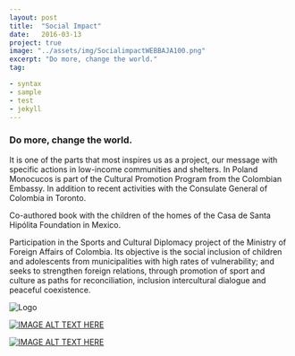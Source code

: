```yaml
---
layout: post
title:  "Social Impact"
date:   2016-03-13
project: true
image: "../assets/img/SocialimpactWEBBAJA100.png"
excerpt: "Do more, change the world."
tag:

- syntax
- sample
- test
- jekyll
---
```


### Do more, change the world. 
It is one of the parts that most inspires us as a project, our message with specific actions in low-income communities and shelters.
In Poland Monocucos is part of the Cultural Promotion Program from the Colombian Embassy. In addition to recent activities with the Consulate General of Colombia in Toronto.

Co-authored book with the children of the homes of the Casa de Santa Hipólita Foundation in Mexico.

Participation in the Sports and Cultural Diplomacy project of the Ministry of Foreign Affairs of Colombia.
Its objective is the social inclusion of children and adolescents from municipalities with high rates of vulnerability; and seeks to strengthen foreign relations, through promotion of sport and culture as paths for reconciliation, inclusion intercultural dialogue and peaceful coexistence.

![Logo](../assets/img/socialimp.png)

[![IMAGE ALT TEXT HERE](https://img.youtube.com/vi/aZwHni_mAnk/0.jpg)](https://www.youtube.com/watch?v=aZwHni_mAnk)

[![IMAGE ALT TEXT HERE](https://img.youtube.com/vi/kHzaMROIt6I/0.jpg)](https://www.youtube.com/watch?v=kHzaMROIt6I)



